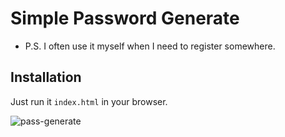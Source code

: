 # Simple Password Generate
- P.S. I often use it myself when I need to register somewhere.

## Installation
Just run it `index.html` in your browser.

![pass-generate](https://user-images.githubusercontent.com/78862187/114917466-a773cb00-9e2e-11eb-96ae-39fb0083848c.png)
